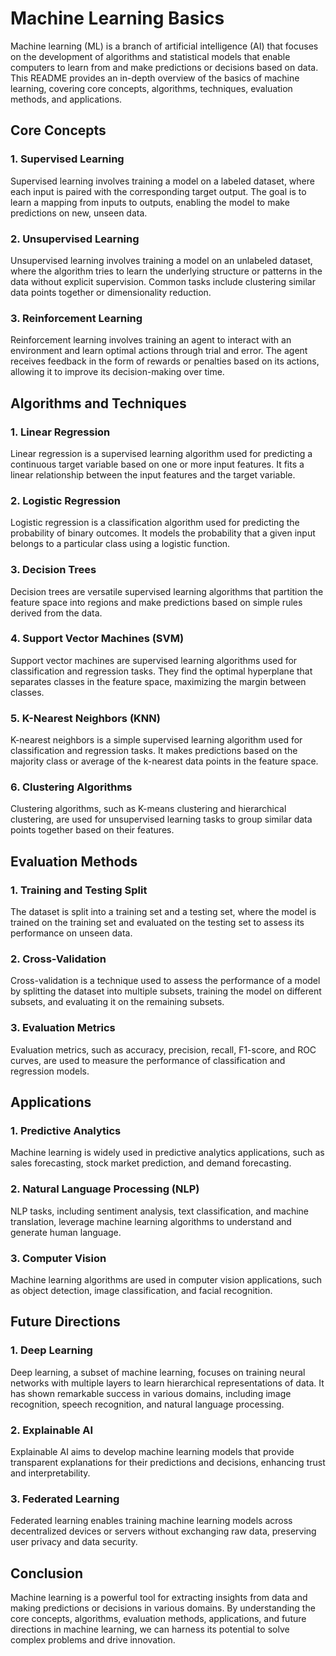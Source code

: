 # Machine Learning Basics

Machine learning (ML) is a branch of artificial intelligence (AI) that focuses on the development of algorithms and statistical models that enable computers to learn from and make predictions or decisions based on data. This README provides an in-depth overview of the basics of machine learning, covering core concepts, algorithms, techniques, evaluation methods, and applications.

## Core Concepts

### 1. Supervised Learning

Supervised learning involves training a model on a labeled dataset, where each input is paired with the corresponding target output. The goal is to learn a mapping from inputs to outputs, enabling the model to make predictions on new, unseen data.

### 2. Unsupervised Learning

Unsupervised learning involves training a model on an unlabeled dataset, where the algorithm tries to learn the underlying structure or patterns in the data without explicit supervision. Common tasks include clustering similar data points together or dimensionality reduction.

### 3. Reinforcement Learning

Reinforcement learning involves training an agent to interact with an environment and learn optimal actions through trial and error. The agent receives feedback in the form of rewards or penalties based on its actions, allowing it to improve its decision-making over time.

## Algorithms and Techniques

### 1. Linear Regression

Linear regression is a supervised learning algorithm used for predicting a continuous target variable based on one or more input features. It fits a linear relationship between the input features and the target variable.

### 2. Logistic Regression

Logistic regression is a classification algorithm used for predicting the probability of binary outcomes. It models the probability that a given input belongs to a particular class using a logistic function.

### 3. Decision Trees

Decision trees are versatile supervised learning algorithms that partition the feature space into regions and make predictions based on simple rules derived from the data.

### 4. Support Vector Machines (SVM)

Support vector machines are supervised learning algorithms used for classification and regression tasks. They find the optimal hyperplane that separates classes in the feature space, maximizing the margin between classes.

### 5. K-Nearest Neighbors (KNN)

K-nearest neighbors is a simple supervised learning algorithm used for classification and regression tasks. It makes predictions based on the majority class or average of the k-nearest data points in the feature space.

### 6. Clustering Algorithms

Clustering algorithms, such as K-means clustering and hierarchical clustering, are used for unsupervised learning tasks to group similar data points together based on their features.

## Evaluation Methods

### 1. Training and Testing Split

The dataset is split into a training set and a testing set, where the model is trained on the training set and evaluated on the testing set to assess its performance on unseen data.

### 2. Cross-Validation

Cross-validation is a technique used to assess the performance of a model by splitting the dataset into multiple subsets, training the model on different subsets, and evaluating it on the remaining subsets.

### 3. Evaluation Metrics

Evaluation metrics, such as accuracy, precision, recall, F1-score, and ROC curves, are used to measure the performance of classification and regression models.

## Applications

### 1. Predictive Analytics

Machine learning is widely used in predictive analytics applications, such as sales forecasting, stock market prediction, and demand forecasting.

### 2. Natural Language Processing (NLP)

NLP tasks, including sentiment analysis, text classification, and machine translation, leverage machine learning algorithms to understand and generate human language.

### 3. Computer Vision

Machine learning algorithms are used in computer vision applications, such as object detection, image classification, and facial recognition.

## Future Directions

### 1. Deep Learning

Deep learning, a subset of machine learning, focuses on training neural networks with multiple layers to learn hierarchical representations of data. It has shown remarkable success in various domains, including image recognition, speech recognition, and natural language processing.

### 2. Explainable AI

Explainable AI aims to develop machine learning models that provide transparent explanations for their predictions and decisions, enhancing trust and interpretability.

### 3. Federated Learning

Federated learning enables training machine learning models across decentralized devices or servers without exchanging raw data, preserving user privacy and data security.

## Conclusion

Machine learning is a powerful tool for extracting insights from data and making predictions or decisions in various domains. By understanding the core concepts, algorithms, evaluation methods, applications, and future directions in machine learning, we can harness its potential to solve complex problems and drive innovation.